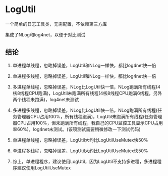 # LogUtil
一个简单的日志工具类，无需配置，不依赖第三方库

集成了NLog和log4net，以便于对比测试

## 结论

1. 单进程单线程，忽略掉误差，LogUtil和NLog一样快，都比log4net快一倍

2. 单进程多线程，忽略掉误差，LogUtil和NLog一样快，都比log4net快一倍

3. 多进程单线程，忽略掉误差，NLog比LogUtil快一倍，NLog跑满所有线程(4核8线程CPU跑满)，LogUtil未跑满所有线程(4核8线程CPU跑满6线程，另外两个线程未跑满)，log4net未测试

4. 多进程多线程，忽略掉误差，NLog比LogUtil快一倍，NLog跑满所有线程(任务管理器CPU占用100%，所有线程跑满)，LogUtil未跑满所有线程(任务管理器CPU占用100%，但未跑满所有线程，我自己的CPU监控工具显示CPU占用率60%)，log4net未测试。(该项测试需要稍微修改一下测试代码)

5. 单进程单线程，忽略掉误差，LogUtil大约比LogUtilUseMutex快50%

6. 单进程多线程，忽略掉误差，LogUtil大约比LogUtilUseMutex快50%

7. 综上，单进程程序，建议使用LogUtil，因为LogUtil不支持多进程，多进程程序建议使用LogUtilUseMutex



